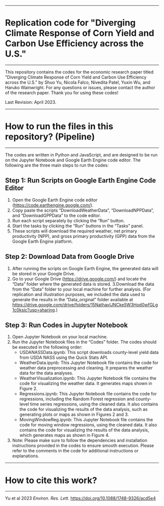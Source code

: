 ----------
# Replication code for "Diverging Climate Response of Corn Yield and Carbon Use Efficiency across the U.S."
----------
This repository contains the codes for the economic research paper titled "Diverging Climate Response of Corn Yield and Carbon Use Efficiency across the U.S." by Shuo Yu, Nicola Falco, Nivedita Patel, Yuxin Wu, and Haruko Wainwright. For any questions or issues, please contact the author of the research paper. Thank you for using these codes!

Last Revision: April 2023.

---------
# How to run the files in this repository? (Pipeline)
---------
The codes are written in Python and JavaScript, and are designed to be run on the Jupyter Notebook and Google Earth Engine code editor. The following are the three main steps to run the codes:

## Step 1: Run Scripts on Google Earth Engine Code Editor
1. Open the Google Earth Engine code editor (https://code.earthengine.google.com/).
2. Copy paste the scripts “DownloadWeatherData”, “DownloadNPPData”, and “DownloadGPPData” to the code editor.
3. Run each script separately by clicking the “Run” button.
4. Start the tasks by clicking the “Run” buttons in the “Tasks” panel.
5. These scripts will download the required weather, net primary productivity (NPP), and gross primary productivity (GPP) data from the Google Earth Engine platform.

## Step 2: Download Data from Google Drive
1. After running the scripts on Google Earth Engine, the generated data will be stored in your Google Drive.
2. Go to your Google Drive (https://drive.google.com/) and locate the “Data” folder where the generated data is stored.
3.Download the data from the “Data” folder to your local machine for further analysis. (For replication and illustration purposes, we included the data used to generate the results in the “Data_original” folder available at https://drive.google.com/drive/folders/15NathavIJNCke5W3Hod0wfGLg1c0ksjc?usp=sharing.)

## Step 3: Run Codes in Jupyter Notebook
1. Open Jupyter Notebook on your local machine.
2. Run the Jupyter Notebook files in the “Codes” folder. The codes should be executed in the following order: 
    - USDANASSData.ipynb: This script downloads county-level yield data from USDA NASS using the Quick Stats API.
    - WeatherData.ipynb: This Jupyter Notebook file contains the code for weather data preprocessing and cleaning. It prepares the weather data for the data analyses.
    - WeatherVisualization.ipynb: This Jupyter Notebook file contains the code for visualizing the weather data. It generates maps shown in Figure 2.
    - Regressions.ipynb: This Jupyter Notebook file contains the code for regressions, including the Random Forest regression and county-level time series regressions, using the cleaned data. It also contains the code for visualizing the results of the data analysis, such as generating plots or maps as shown in Figures 2 and 3.
    - MovingWindowReg.ipynb: This Jupyter Notebook file contains the code for moving window regressions, using the cleaned data. It also contains the code for visualizing the results of the data analysis, which generates maps as shown in Figure 4.
3. Note: Please make sure to follow the dependencies and installation instructions provided in the codes to ensure smooth execution. Please refer to the comments in the code for additional instructions or explanations.

----------
# How to cite this work?
----------
Yu et al 2023 _Environ. Res. Lett._ https://doi.org/10.1088/1748-9326/acd5e4
